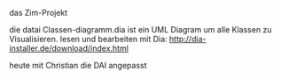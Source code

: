 das Zim-Projekt


die datai Classen-diagramm.dia ist ein UML Diagram um alle Klassen zu Visualisieren.
lesen und bearbeiten mit Dia: http://dia-installer.de/download/index.html



heute mit Christian die DAI angepasst